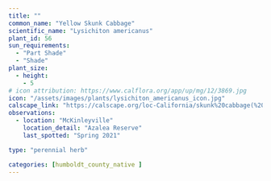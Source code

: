 ```yaml
---
title: ""
common_name: "Yellow Skunk Cabbage"
scientific_name: "Lysichiton americanus"
plant_id: 56
sun_requirements:
  - "Part Shade"
  - "Shade"
plant_size:
  - height: 
    - 5
# icon attribution: https://www.calflora.org/app/up/mg/12/3869.jpg
icon: "/assets/images/plants/lysichiton_americanus_icon.jpg" 
calscape_link: "https://calscape.org/loc-California/skunk%20cabbage(%20)"
observations: 
  - location: "McKinleyville"
    location_detail: "Azalea Reserve"
    last_spotted: "Spring 2021"

type: "perennial herb"

categories: [humboldt_county_native ]
---
```


